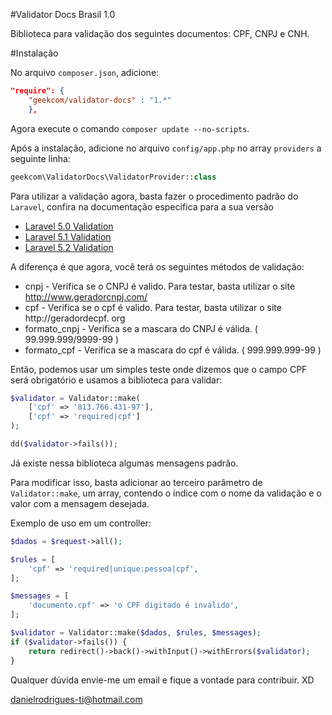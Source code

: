 #Validator Docs Brasil 1.0

Biblioteca para validação dos seguintes documentos: CPF, CNPJ e CNH.

#Instalação

No arquivo `composer.json`, adicione:

```json
"require": {
    "geekcom/validator-docs" : "1.*"
    },
```

Agora execute o comando `composer update --no-scripts`.

Após a instalação, adicione no arquivo `config/app.php` no array `providers` a seguinte linha:

```php
geekcom\ValidatorDocs\ValidatorProvider::class
```

Para utilizar a validação agora, basta fazer o procedimento padrão do `Laravel`, confira na documentação especifica para a sua versão

* [Laravel 5.0 Validation](https://laravel.com/docs/5.0/validation)
* [Laravel 5.1 Validation](https://laravel.com/docs/5.1/validation)
* [Laravel 5.2 Validation](https://laravel.com/docs/5.2/validation)

A diferença é que agora, você terá os seguintes métodos de validação:

* cnpj - Verifica se o CNPJ é valido. Para testar, basta utilizar o site http://www.geradorcnpj.com/
* cpf - Verifica se o cpf é valido. Para testar, basta utilizar o site http://geradordecpf.
org
* formato_cnpj - Verifica se a mascara do CNPJ é válida. ( 99.999.999/9999-99 )
* formato_cpf - Verifica se a mascara do cpf é válida. ( 999.999.999-99 )


Então, podemos usar um simples teste onde dizemos que o campo CPF será obrigatório e usamos a biblioteca para validar:

```php
$validator = Validator::make(
	['cpf' => '813.766.431-97'],
	['cpf' => 'required|cpf']
);

dd($validator->fails());

```


Já existe nessa biblioteca algumas mensagens padrão. 

Para modificar isso, basta adicionar ao terceiro parâmetro de `Validator::make`, um array, contendo o índice com o nome da validação e o valor com a mensagem desejada.


Exemplo de uso em um controller:

```php
$dados = $request->all();

$rules = [
	'cpf' => 'required|unique:pessoa|cpf',  
];

$messages = [
	'documento.cpf' => 'o CPF digitado é inválido',    
];

$validator = Validator::make($dados, $rules, $messages);
if ($validator->fails()) {
	return redirect()->back()->withInput()->withErrors($validator);
}

```

Qualquer dúvida envie-me um email e fique a vontade para contribuir. XD

danielrodrigues-ti@hotmail.com


